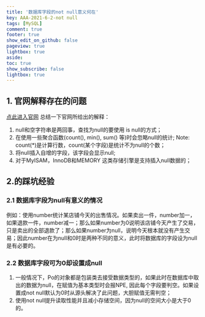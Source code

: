 ```yaml
---
title: '数据库字段的not null意义何在'
key: AAA-2021-6-2-not null
tags: [MySQL]
comment: true
footer: true
show_edit_on_github: false
pageview: true
lightbox: true
aside:
toc: true
show_subscribe: false
lightbox: true
---
```

## **1. 官网解释存在的问题**
[点此进入官网](https://dev.mysql.com/doc/refman/5.7/en/problems-with-null.html)
总结一下官网所给出的解释：
1. null和空字符串是两回事，查找为null的要使用 is null的方式；
2. 在使用一些聚合函数(count(), min(), sum() 等)时会忽略null的统计;
    Note: count(*)是计算行数，count(某个字段)是统计不为null的个数；
3. 将null插入自增的字段，该字段会显示null;
4. 对于MyISAM，InnoDB和MEMORY 这类存储引擎是支持插入null数据的；

## **2.的踩坑经验**
### 2.1 数据库字段为null有意义的情况
例如：使用number统计某店铺今天的出售情况。如果卖出一件，number加一，如果退款一件，number减一；那么如果number为0说明该店铺今天产生了交易，只是卖出的全部退款了；那么如果number为null，说明今天根本就没有产生交易；因此number在为null和0时是两种不同的意义，此时将数据库的字段设为null是有必要的。

### 2.2 数据库字段可为0却设置成null
1. 一般情况下，Po的对象都是包装类去接受数据类型的，如果此时在数据库中取出的数据为null，在赋值为基本类型时会报NPE, 因此每个字段要判空。如果设置成not null默认为0时从源头解决了此问题，大胆赋值无需判空；
2. 使用not null提升读取性能并且减小存储空间，因为null的空间大小是大于0的。
